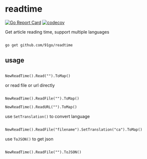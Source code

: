 # readtime

[![Go Report Card](https://goreportcard.com/badge/github.com/91go/readtime)](https://goreportcard.com/report/github.com/91go/readtime)
[![codecov](https://codecov.io/gh/91go/readtime/branch/main/graph/badge.svg?token=VLP0KPQ5FS)](https://codecov.io/gh/91go/readtime)


Get article reading time, support multiple languages

```markdown

go get github.com/91go/readtime

```

## usage

```markdown

NewReadTime().Read("").ToMap()

```

or read file or url directly

```markdown

NewReadTime().ReadFile("").ToMap()

NewReadTime().ReadURL("").ToMap()

```

use `SetTranslation()` to convert language

```markdown

NewReadTime().ReadFile("filename").SetTranslation("ca").ToMap()

```

use `ToJSON()` to get json

```markdown

NewReadTime().ReadFile("").ToJSON()

```

